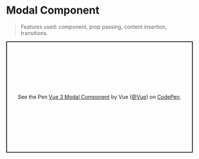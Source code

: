 # Modal Component

> Features used: component, prop passing, content insertion, transitions.

<p class="codepen" data-height="300" data-theme-id="39028" data-default-tab="js,result" data-user="Vue" data-slug-hash="mdPoyvv" data-preview="true" data-editable="true" style="height: 300px; box-sizing: border-box; display: flex; align-items: center; justify-content: center; border: 2px solid; margin: 1em 0; padding: 1em;" data-pen-title="Vue 3 Modal Component">
  <span>See the Pen <a href="https://codepen.io/team/Vue/pen/mdPoyvv">
  Vue 3 Modal Component</a> by Vue (<a href="https://codepen.io/Vue">@Vue</a>)
  on <a href="https://codepen.io">CodePen</a>.</span>
</p>
<script async src="https://static.codepen.io/assets/embed/ei.js"></script>
